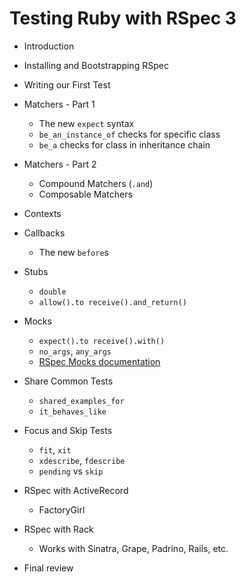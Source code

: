 # Testing Ruby with RSpec 3

* Introduction
* Installing and Bootstrapping RSpec
* Writing our First Test
* Matchers - Part 1

  - The new `expect` syntax
  - `be_an_instance_of` checks for specific class
  - `be_a` checks for class in inheritance chain

* Matchers - Part 2

  - Compound Matchers (`.and`)
  - Composable Matchers

* Contexts
* Callbacks

  - The new `before`s

* Stubs

  - `double`
  - `allow().to receive().and_return()`

* Mocks

  - `expect().to receive().with()`
  - `no_args`, `any_args`
  - [RSpec Mocks documentation](http://rubydoc.info/gems/rspec-mocks)

* Share Common Tests

  - `shared_examples_for`
  - `it_behaves_like`

* Focus and Skip Tests

  - `fit`, `xit`
  - `xdescribe`, `fdescribe`
  - `pending` vs `skip`

* RSpec with ActiveRecord

  - FactoryGirl

* RSpec with Rack

  - Works with Sinatra, Grape, Padrino, Rails, etc.

* Final review
